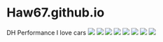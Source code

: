 # Haw67.github.io
 DH Performance
 I love cars
![](https://www.essence.com/wp-content/uploads/2016/12/1481579907/IMG_8283.GIF?width=600)
![](https://res.cloudinary.com/teepublic/image/private/s--RVH0XA8Q--/t_Preview/b_rgb:eae0c7,c_limit,f_jpg,h_630,q_90,w_630/v1482253391/production/designs/972453_1.jpg)
![](https://files.hodoor.world/main/370a96a3-cc0c-4834-b3cb-207b44ba4820.jpg)
![](https://wallpapercave.com/wp/wp10416669.jpg)
![](https://www.audiworld.com/wp-content/uploads/2022/04/278323555_5183176471743733_6201292170689557810_n-Cropped.jpg)
![](https://data.1freewallpapers.com/download/black-brabus-rocket-900-one-of-ten-mercedes-amg-gt-63-s-4matic-4-4k-5k-cars-2800x2100.jpg)
![](https://cdn.shopify.com/s/files/1/0246/1483/0160/files/004.jpg?v=1666764360)
![](https://images.hdqwalls.com/wallpapers/4k-porsche-911-gt3-rs-zg.jpg)

